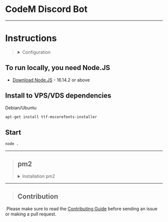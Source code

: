 # CodeM Discord Bot

---

# Instructions
> <details>
> <summary>Configuration</summary>
>  1. Go to `Structures/` <br>
>  2. Rename `.env.example` to `.env` <br>
>  3. Change `.env`
> 
> ```sh
>  # Discord Bot Token
>  BOT_TOKEN = 
> 
>  # MongoDB url
>  DATABASE_URL = 
> 
>  # Webhooks
>  WEBHOOK_JOIN = 
>  WEBHOOK_EXIT = 
> 
>  WEBHOOK_MESSAGE_EDIT = 
>  WEBHOOK_MESSAGE_DELETE = 
> ```
>  The bot token can be copied in the Bot section of [your application](https://discord.com/developers/applications)
> </details>


## To run locally, you need Node.JS
 - [Download Node.JS](https://nodejs.org/en/) - 16.14.2 or above

## Install to VPS/VDS dependencies
Debian/Ubuntu
```sh
apt-get install ttf-mscorefonts-installer
```

## Start
 ```sh
 node .
 ```

---

> ## pm2
> <details>
> <summary>Installation pm2</summary>
> 
> 
> ## Install pm2
> ```sh 
> npm install --global pm2
> ```
> 
> ## Startup
>  - [Check this](https://futurestud.io/tutorials/pm2-restart-processes-after-system-reboot)
> 
> ## Starting
>  ```sh
>  pm2 start . --name "Code bot" --watch
>  ```
> 
> ## Base commands for Neophyte's
>  ```sh
> pm2 list - show all process
> 
> pm2 stop (id) - stopping process
> 
> pm2 logs (. or id) - show logs
>  ```
> more in `pm2 -h` or [this](https://pm2.keymetrics.io/docs/usage/quick-start/) and Google 😉
> 
> ---
> 
> ## If you want to use nodemon and pm2
>  - [Check this](https://stackoverflow.com/questions/69457892/nodemon-watch-vs-pm2-watch)
> 
> </details>

---

> ## Contribution
​
Please make sure to read the [Contributing Guide](CONTRIBUTING.md) before sending an issue or making a pull request.
